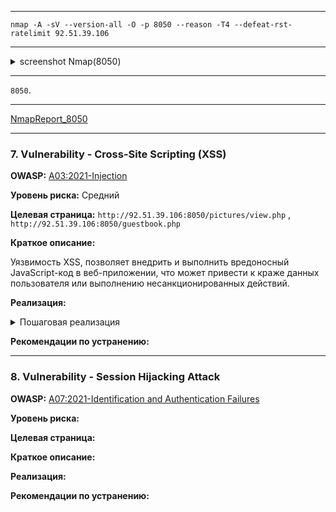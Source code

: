 ___

```
nmap -A -sV --version-all -O -p 8050 --reason -T4 --defeat-rst-ratelimit 92.51.39.106
```

___

<details>
<summary>screenshot Nmap(8050)</summary>
  
![](screenshots/SCANNING/nmap/nmap_8050.png)

</details>

___

`8050`.

___

[NmapReport_8050](reports/nmap/nmap_report.txt)

___


### 7. Vulnerability - Cross-Site Scripting (XSS)

**OWASP:** [A03:2021-Injection](https://owasp.org/Top10/A03_2021-Injection/)

**Уровень риска:** Средний

**Целевая страница:** `http://92.51.39.106:8050/pictures/view.php` , `http://92.51.39.106:8050/guestbook.php`

**Краткое описание:**

Уязвимость XSS, позволяет внедрить и выполнить вредоносный JavaScript-код в веб-приложении, что может привести к краже данных пользователя или выполнению несанкционированных действий.

**Реализация:**

<details>
<summary>Пошаговая реализация</summary>


- **Step 1. XSS на странице View.php**
    
Для реализации уязвимости на странице `http://92.51.39.106:8050/pictures/view.php`, была использована полезная нагрузка, которая выполняет JavaScript-код, вызывающий функцию Alert, в качестве содержимого окна выводится значение `document.cookie` пользователя:

```
<script>alert(document.cookie)</script>
```

![](screenshots/TESTING/XSS/8050)


    
- **Step 2. XSS на странице Guestbook.php**

Для реализации уязвимости на странице `http://92.51.39.106:8050/guestbook.php`, была использована полезная нагрузка, которая выполняет JavaScript-код, вызывающий функцию Alert, в качестве содержимого окна выводится значение `document.cookie` пользователя:    

```
<script>alert(document.cookie)</script>
```

![](screenshots/TESTING/XSS/8050)
   


- **Вывод**
    
В результате эксплуатации уязвимости **XSS** были получены данные `document.cookie` пользователя, **уязвимость подтверждена**. 

Использование полученных cookie открывает возможность для проведения дальнейших атак, таких как перехват сессии **(Session Hijacking Attack)**.


</details>

**Рекомендации по устранению:**

___

### 8. Vulnerability - Session Hijacking Attack 

**OWASP:** [A07:2021-Identification and Authentication Failures](https://owasp.org/Top10/A07_2021-Identification_and_Authentication_Failures/)

**Уровень риска:**

**Целевая страница:**

**Краткое описание:**

**Реализация:**

**Рекомендации по устранению:**

